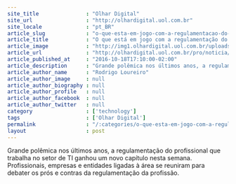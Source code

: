 ```yaml
---
site_title               : "Olhar Digital"
site_url                 : "http://olhardigital.uol.com.br"
site_locale              : "pt_BR"
article_slug             : "o-que-esta-em-jogo-com-a-regulamentacao-do-profissional-de-ti"
article_title            : "O que está em jogo com a regulamentação do profissional de TI"
article_image            : "http://img1.olhardigital.uol.com.br/uploads/acervo_imagens/2016/10/20161018175435_660_420.jpg"
article_url              : "http://olhardigital.uol.com.br/pro/noticia/o-que-esta-em-jogo-com-a-regulamentacao-do-profissional-de-ti/63166"
article_published_at     : "2016-10-18T17:10:00-02:00"
article_description      : "Grande polêmica nos últimos anos, a regulamentação do profissional que trabalha no setor de TI ganhou um novo capítulo nesta semana. Profissionais, empresas e entidades ligadas à área se reuniram para debater os prós e contras da regulamentação da profissão."
article_author_name      : "Rodrigo Loureiro"
article_author_image     : null
article_author_biography : null
article_author_profile   : null
article_author_facebook  : null
article_author_twitter   : null
category                 : ['technology']
tags                     : ['Olhar Digital']
permalink                : "/:categories/o-que-esta-em-jogo-com-a-regulamentacao-do-profissional-de-ti/"
layout                   : post
---
```


Grande polêmica nos últimos anos, a regulamentação do profissional que trabalha no setor de TI ganhou um novo capítulo nesta semana. Profissionais, empresas e entidades ligadas à área se reuniram para debater os prós e contras da regulamentação da profissão.
